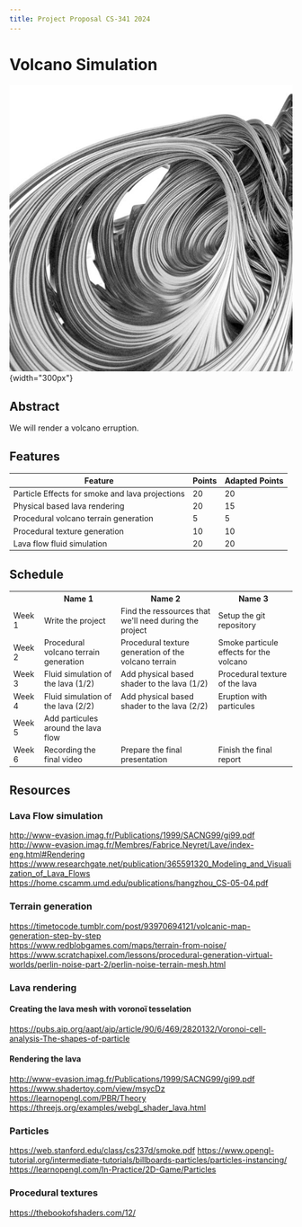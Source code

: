 ```yaml
---
title: Project Proposal CS-341 2024
---
```


# Volcano Simulation

![A representative image](images/demo.jpg){width="300px"}


## Abstract

We will render a volcano erruption.


## Features

| Feature                | Points       | Adapted Points |
|------------------------|--------------|----------------|
| Particle Effects for smoke and lava projections              | 20           | 20             |
| Physical based lava rendering              | 20           | 15             |
| Procedural volcano terrain generation              | 5           | 5             |
| Procedural texture generation              | 10           | 10             |
| Lava flow fluid simulation              | 20           | 20             |


## Schedule


<table>
	<tr>
		<th></th>
		<th>Name 1</th>
		<th>Name 2</th>
		<th>Name 3</th>
	</tr>
	<tr>
		<td>Week 1</td>
		<td>Write the project </td>
		<td>Find the ressources that we'll need during the project</td>
		<td>Setup the git repository</td>
	</tr>
	<tr>
		<td>Week 2</td>
		<td>Procedural volcano terrain generation</td>
		<td>Procedural texture generation of the volcano terrain</td>
		<td>Smoke particule effects for the volcano</td>
	</tr>
	<tr>
		<td>Week 3</td>
		<td>Fluid simulation of the lava (1/2)</td>
		<td>Add physical based shader to the lava (1/2)</td>
		<td>Procedural texture of the lava</td>
	</tr>
	<tr>
		<td>Week 4</td>
		<td>Fluid simulation of the lava (2/2)</td>
		<td>Add physical based shader to the lava (2/2)</td>
		<td>Eruption with particules</td>
	</tr>
	<tr>
		<td>Week 5</td>
		<td>Add particules around the lava flow</td>
		<td></td>
		<td></td>
	</tr>
	<tr>
		<td>Week 6</td>
		<td>Recording the final video</td>
		<td>Prepare the final presentation</td>
		<td>Finish the final report</td>
	</tr>
</table>


## Resources

### Lava Flow simulation
http://www-evasion.imag.fr/Publications/1999/SACNG99/gi99.pdf
http://www-evasion.imag.fr/Membres/Fabrice.Neyret/Lave/index-eng.html#Rendering 
https://www.researchgate.net/publication/365591320_Modeling_and_Visualization_of_Lava_Flows
https://home.cscamm.umd.edu/publications/hangzhou_CS-05-04.pdf

### Terrain generation
https://timetocode.tumblr.com/post/93970694121/volcanic-map-generation-step-by-step \
https://www.redblobgames.com/maps/terrain-from-noise/ \
https://www.scratchapixel.com/lessons/procedural-generation-virtual-worlds/perlin-noise-part-2/perlin-noise-terrain-mesh.html

### Lava rendering
#### Creating the lava mesh with voronoï tesselation
https://pubs.aip.org/aapt/ajp/article/90/6/469/2820132/Voronoi-cell-analysis-The-shapes-of-particle

#### Rendering the lava
http://www-evasion.imag.fr/Publications/1999/SACNG99/gi99.pdf
https://www.shadertoy.com/view/msycDz
https://learnopengl.com/PBR/Theory
https://threejs.org/examples/webgl_shader_lava.html


### Particles
https://web.stanford.edu/class/cs237d/smoke.pdf
https://www.opengl-tutorial.org/intermediate-tutorials/billboards-particles/particles-instancing/
https://learnopengl.com/In-Practice/2D-Game/Particles


### Procedural textures
https://thebookofshaders.com/12/
